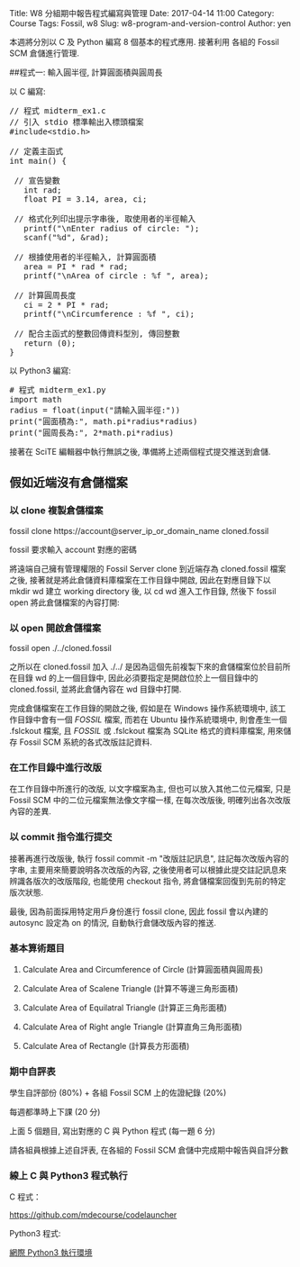 Title: W8 分組期中報告程式編寫與管理
Date: 2017-04-14 11:00
Category: Course
Tags: Fossil, w8
Slug: w8-program-and-version-control
Author: yen

本週將分別以 C 及 Python 編寫 8 個基本的程式應用. 接著利用 各組的 Fossil SCM 倉儲進行管理.

<!-- PELICAN_END_SUMMARY -->

##程式一: 輸入圓半徑, 計算圓面積與圓周長

以 C 編寫:

<pre class="brush: c">
// 程式 midterm_ex1.c
// 引入 stdio 標準輸出入標頭檔案
#include&lt;stdio.h&gt;

// 定義主函式
int main() {
 
 // 宣告變數
   int rad;
   float PI = 3.14, area, ci;
 
 // 格式化列印出提示字串後, 取使用者的半徑輸入
   printf("\nEnter radius of circle: ");
   scanf("%d", &rad);
 
 // 根據使用者的半徑輸入, 計算圓面積
   area = PI * rad * rad;
   printf("\nArea of circle : %f ", area);
 
 // 計算圓周長度
   ci = 2 * PI * rad;
   printf("\nCircumference : %f ", ci);
 
 // 配合主函式的整數回傳資料型別, 傳回整數
   return (0);
}
</pre>

以 Python3 編寫:

<pre class="brush: python">
# 程式 midterm_ex1.py
import math
radius = float(input("請輸入圓半徑:"))
print("圓面積為:", math.pi*radius*radius)
print("圓周長為:", 2*math.pi*radius)
</pre>

接著在 SciTE 編輯器中執行無誤之後, 準備將上述兩個程式提交推送到倉儲.

## 假如近端沒有倉儲檔案

### 以 clone 複製倉儲檔案

fossil clone https://account@server_ip_or_domain_name cloned.fossil

fossil 要求輸入 account 對應的密碼

將遠端自己擁有管理權限的 Fossil Server clone 到近端存為 cloned.fossil 檔案之後, 接著就是將此倉儲資料庫檔案在工作目錄中開啟, 因此在對應目錄下以 mkdir wd 建立 working directory 後, 以 cd wd 進入工作目錄, 然後下 fossil open 將此倉儲檔案的內容打開:

### 以 open 開啟倉儲檔案

fossil open ./../cloned.fossil

之所以在 cloned.fossil 加入 ./../ 是因為這個先前複製下來的倉儲檔案位於目前所在目錄 wd 的上一個目錄中, 因此必須要指定是開啟位於上一個目錄中的 cloned.fossil, 並將此倉儲內容在 wd 目錄中打開.

完成倉儲檔案在工作目錄的開啟之後, 假如是在 Windows 操作系統環境中, 該工作目錄中會有一個 _FOSSIL_ 檔案, 而若在 Ubuntu 操作系統環境中, 則會產生一個 .fslckout 檔案, 且 _FOSSIL_ 或 .fslckout 檔案為 SQLite 格式的資料庫檔案, 用來儲存 Fossil SCM 系統的各式改版註記資料.

### 在工作目錄中進行改版

在工作目錄中所進行的改版, 以文字檔案為主, 但也可以放入其他二位元檔案, 只是 Fossil SCM 中的二位元檔案無法像文字檔一樣, 在每次改版後, 明確列出各次改版內容的差異.

### 以 commit 指令進行提交

接著再進行改版後, 執行 fossil commit -m "改版註記訊息", 註記每次改版內容的字串, 主要用來簡要說明各次改版的內容, 之後使用者可以根據此提交註記訊息來辨識各版次的改版階段, 也能使用 checkout 指令, 將倉儲檔案回復到先前的特定版次狀態.

最後, 因為前面採用特定用戶身份進行 fossil clone, 因此 fossil 會以內建的 autosync 設定為 on 的情況, 自動執行倉儲改版內容的推送.

### 基本算術題目

1. Calculate Area and Circumference of Circle (計算圓面積與圓周長)

2. Calculate Area of Scalene Triangle (計算不等邊三角形面積)

3. Calculate Area of Equilatral Triangle (計算正三角形面積)

4. Calculate Area of Right angle Triangle (計算直角三角形面積)

5. Calculate Area of Rectangle (計算長方形面積)

### 期中自評表

學生自評部份 (80%) +  各組 Fossil SCM 上的佐證紀錄 (20%)

每週都準時上下課 (20 分)

上面 5 個題目, 寫出對應的 C 與 Python 程式 (每一題 6 分)

請各組員根據上述自評表, 在各組的 Fossil SCM 倉儲中完成期中報告與自評分數

### 線上 C 與 Python3 程式執行

C 程式：

<a href="https://github.com/mdecourse/codelauncher">https://github.com/mdecourse/codelauncher</a>

Python3 程式:

<a href="web-based-python.html">網際 Python3 執行環境</a>


